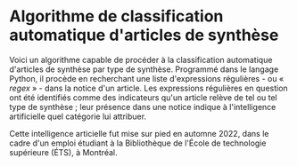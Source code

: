 # Algorithme de classification automatique d'articles de synthèse
Voici un algorithme capable de procéder à la classification automatique d'articles de synthèse par type de synthèse. Programmé dans le langage Python, il procède en recherchant une liste d'expressions régulières - ou « _regex_ » - dans la notice d'un article. Les expressions régulières en question ont été identifiés comme des indicateurs qu'un article relève de tel ou tel type de synthèse ; leur présence dans une notice indique à l'intelligence artificielle quel catégorie lui attribuer.

Cette intelligence articielle fut mise sur pied en automne 2022, dans le cadre d'un emploi étudiant à la Bibliothèque de l'École de technologie supérieure (ÉTS), à Montréal.
